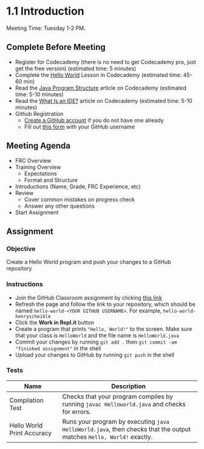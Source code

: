 # 1.1 Introduction
Meeting Time: Tuesday 1-2 PM. 
## Complete Before Meeting
* Register for Codecademy (there is no need to get Codecademy pro, just get the  free version) (estimated time: 5 minutes)
* Complete the [Hello World](https://www.codecademy.com/courses/learn-java/lessons/hello-world-java) Lesson in Codecademy (estimated time: 45-60 min)
* Read the [Java Program Structure](https://www.codecademy.com/courses/learn-java/articles/java-program-structure) article on Codecademy (estimated time: 5-10 minutes)
* Read the [What Is an IDE?](https://www.codecademy.com/courses/learn-java/articles/what-is-an-ide) article on Codecademy (estimated time: 5-10 minutes)
* Github Registration
    * [Create a GitHub account](https://github.com/signup) if you do not have one already
    * Fill out [this form](https://forms.gle/RiuH2QapUSE5yNRV7) with your GitHub username
## Meeting Agenda
* FRC Overview
* Training Overview
    * Expectations
    * Format and Structure
* Introductions (Name, Grade, FRC Experience, etc)
* Review
    * Cover common mistakes on progress check
    * Answer any other  questions
* Start Assignment
## Assignment

### Objective
Create a Hello World program and push your changes to a GitHub repository

### Instructions
* Join the GitHub Classroom assignment by clicking [this link](https://classroom.github.com/a/yZ92yK8p)
* Refresh the page and follow the link to your repository, which should be named `hello-world-<YOUR GITHUB USERNAME>`. For example, `hello-world-henryscheible`
* Click the **Work in Repl.it** button
* Create a program that prints `"Hello, World!"` to the screen. Make sure that your class is `HelloWorld` and the file name is `HelloWorld.java`
* Commit your changes by running `git add .` then `git commit -am "finished assignment"` in the shell
* Upload your changes to GitHub  by running `git push` in the shell

### Tests
| Name | Description |
| --- | --- |
| Compilation Test | Checks that your program compiles by running `javac Helloworld.java` and checks for errors.
| Hello World Print Accuracy | Runs your program by executing `java HelloWorld.java`, then checks that the output matches `Hello, World!` exactly.

